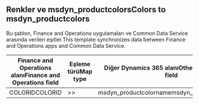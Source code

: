 ## <a name="colors-to-msdyn_productcolors"></a><span data-ttu-id="c3aa8-101">Renkler ve msdyn_productcolors</span><span class="sxs-lookup"><span data-stu-id="c3aa8-101">Colors to msdyn_productcolors</span></span>

<span data-ttu-id="c3aa8-102">Bu şablon, Finance and Operations uygulamaları ve Common Data Service arasında verileri eşitler.</span><span class="sxs-lookup"><span data-stu-id="c3aa8-102">This template synchronizes data between Finance and Operations apps and Common Data Service.</span></span>

<span data-ttu-id="c3aa8-103">Finance and Operations alanı</span><span class="sxs-lookup"><span data-stu-id="c3aa8-103">Finance and Operations field</span></span> | <span data-ttu-id="c3aa8-104">Eşleme türü</span><span class="sxs-lookup"><span data-stu-id="c3aa8-104">Map type</span></span> | <span data-ttu-id="c3aa8-105">Diğer Dynamics 365 alanı</span><span class="sxs-lookup"><span data-stu-id="c3aa8-105">Other Dynamics 365 field</span></span> | <span data-ttu-id="c3aa8-106">Varsayılan değer</span><span class="sxs-lookup"><span data-stu-id="c3aa8-106">Default value</span></span>
---|---|---|---
<span data-ttu-id="c3aa8-107">COLORID</span><span class="sxs-lookup"><span data-stu-id="c3aa8-107">COLORID</span></span> | >> | <span data-ttu-id="c3aa8-108">msdyn_productcolorname</span><span class="sxs-lookup"><span data-stu-id="c3aa8-108">msdyn_productcolorname</span></span> | 
